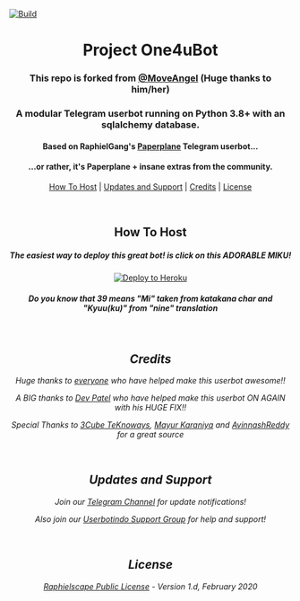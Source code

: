 [![Build](https://github.com/NoCrypt/UserBot/workflows/FailedChecker/badge.svg?branch=sql-extended)](https://github.com/NoCrypt/UserBot/actions "Build")
<h1 align="center">Project One4uBot</h1>
<h3 align="center"> This repo is forked from <a href="http://t.me/MoveAngel">@MoveAngel</a> (Huge thanks to him/her)</h3>
<p/>
<h3 align="center">A modular Telegram userbot running on Python 3.8+ with an sqlalchemy database.</h3>
<h4 align="center">Based on RaphielGang's <a href="https://github.com/RaphielGang/Telegram-UserBot">Paperplane</a> Telegram userbot...</h4>
<h4 align="center">...or rather, it's Paperplane + insane extras from the community.</h4>
<p align="center"><a href="#how-to-host">How To Host</a> | <a href="#updates-and-support">Updates and Support</a> | <a href="#credits">Credits</a> | <a href="#license">License</a></p>
<p align="center">&nbsp;</p>
<h2 align="center">How To Host</h2>
<h5 align="center">The easiest way to deploy this great bot! is click on this ADORABLE MIKU! </h5>
<p align="center"><a href="https://heroku.com/deploy?template=https://github.com/NoCrypt/UserBot/tree/sql-extended"> <img src="https://i.ibb.co/103nDSk/15171.jpg" alt="Deploy to Heroku" /></a></p>
<h5 align="center"><i>Do you know that 39 means "Mi" taken from katakana char and "Kyuu(ku)" from "nine" translation<i/></h5>
<p align="center">&nbsp;</p>
<h2 align="center">Credits</h2>
<p align="center">Huge thanks to <a href="https://github.com/NoCrypt/UserBot/graphs/contributors">everyone</a> who have helped make this userbot awesome!!</p>
<p align="center">A BIG thanks to <a href="https://github.com/Devp73">Dev Patel</a> who have helped make this userbot ON AGAIN with his HUGE FIX!!</p>
<p align="center">Special Thanks to <a href="https://t.me/Three_Cube_TeKnoways">3Cube TeKnoways</a>, <a href="https://github.com/mkaraniya">Mayur Karaniya</a> and <a href="https://github.com/AvinashReddy3108">AvinnashReddy</a> for a great source</p>
<p align="center">&nbsp;</p>
<h2 align="center">Updates and Support</h2>
<p align="center">Join our <a href="https://t.me/PaperplaneExtended_news">Telegram Channel</a> for update notifications!</p>
<p align="center">Also join our <a href="https://t.me/userbotindo">Userbotindo Support Group</a> for help and support!</p>
<p align="center">&nbsp;</p>
<h2 align="center">License</h2>
<p align="center"><a href="https://github.com/NoCrypt/UserBot/blob/sql-extended/LICENSE">Raphielscape Public License</a> - Version 1.d, February 2020</p>
